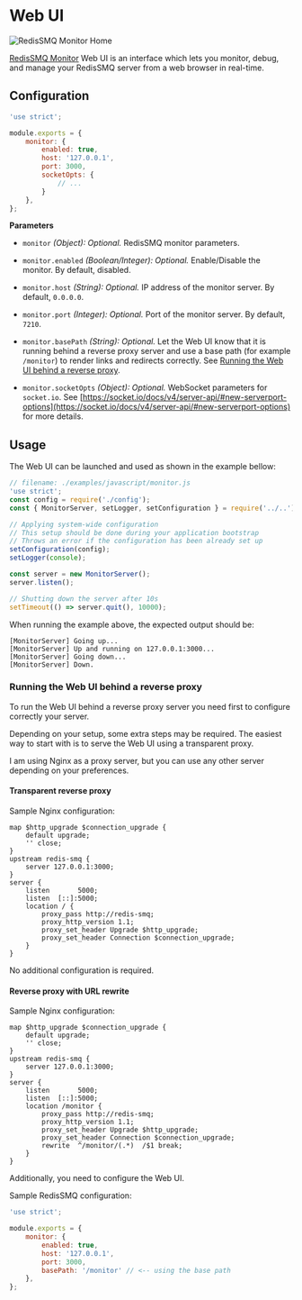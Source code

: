 # Web UI

![RedisSMQ Monitor Home](https://raw.githubusercontent.com/weyoss/redis-smq-monitor/master/screenshots/screenshot-00002.png)

[RedisSMQ Monitor](https://github.com/weyoss/redis-smq-monitor) Web UI is an interface which lets you monitor, debug, and manage your RedisSMQ server from a web browser in
real-time.

## Configuration

```javascript
'use strict';

module.exports = {
    monitor: {
        enabled: true,
        host: '127.0.0.1',
        port: 3000,
        socketOpts: {
            // ...
        }
    },
};
```

**Parameters**

- `monitor` *(Object): Optional.* RedisSMQ monitor parameters.

- `monitor.enabled` *(Boolean/Integer): Optional.* Enable/Disable the monitor. By default, disabled.

- `monitor.host` *(String): Optional.* IP address of the monitor server. By default, `0.0.0.0`.

- `monitor.port` *(Integer): Optional.* Port of the monitor server. By default, `7210`.

- `monitor.basePath` *(String): Optional.* Let the Web UI know that it is running behind a reverse proxy server and use a base path (for example `/monitor`) to render links and redirects correctly. See [Running the Web UI behind a reverse proxy](#running-the-web-ui-behind-a-reverse-proxy). 

- `monitor.socketOpts` *(Object): Optional.* WebSocket parameters for `socket.io`. See [https://socket.io/docs/v4/server-api/#new-serverport-options](https://socket.io/docs/v4/server-api/#new-serverport-options) for more details.

## Usage 

The Web UI can be launched and used as shown in the example bellow:

```javascript
// filename: ./examples/javascript/monitor.js
'use strict';
const config = require('./config');
const { MonitorServer, setLogger, setConfiguration } = require('../..'); // require('redis-smq');

// Applying system-wide configuration
// This setup should be done during your application bootstrap
// Throws an error if the configuration has been already set up
setConfiguration(config);
setLogger(console);

const server = new MonitorServer();
server.listen();

// Shutting down the server after 10s
setTimeout(() => server.quit(), 10000);
```

When running the example above, the expected output should be:

```text
[MonitorServer] Going up...
[MonitorServer] Up and running on 127.0.0.1:3000...
[MonitorServer] Going down...
[MonitorServer] Down.
```

### Running the Web UI behind a reverse proxy

To run the Web UI behind a reverse proxy server you need first to configure correctly your server.

Depending on your setup, some extra steps may be required. The easiest way to start with is to serve the Web UI using a transparent proxy.

I am using Nginx as a proxy server, but you can use any other server depending on your preferences.

#### Transparent reverse proxy

Sample Nginx configuration:

```text
map $http_upgrade $connection_upgrade {
    default upgrade;
    '' close;
}
upstream redis-smq {
    server 127.0.0.1:3000;
}
server {
    listen       5000;
    listen  [::]:5000;
    location / {
        proxy_pass http://redis-smq;
        proxy_http_version 1.1;
        proxy_set_header Upgrade $http_upgrade;
        proxy_set_header Connection $connection_upgrade;
    }
}
```

No additional configuration is required.

#### Reverse proxy with URL rewrite

Sample Nginx configuration:

```text
map $http_upgrade $connection_upgrade {
    default upgrade;
    '' close;
}
upstream redis-smq {
    server 127.0.0.1:3000;
}
server {
    listen       5000;
    listen  [::]:5000;
    location /monitor {
        proxy_pass http://redis-smq;
        proxy_http_version 1.1;
        proxy_set_header Upgrade $http_upgrade;
        proxy_set_header Connection $connection_upgrade;
        rewrite  ^/monitor/(.*)  /$1 break;
    }
}
```

Additionally, you need to configure the Web UI.

Sample RedisSMQ configuration:

```javascript
'use strict';

module.exports = {
    monitor: {
        enabled: true,
        host: '127.0.0.1',
        port: 3000,
        basePath: '/monitor' // <-- using the base path
    },
};
```

